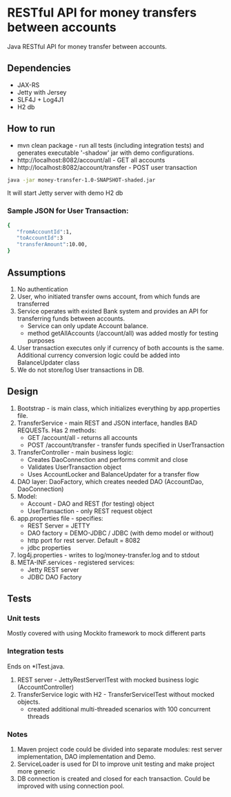# RESTful API for money transfers between accounts

Java RESTful API for money transfer between accounts. 

## Dependencies
- JAX-RS
- Jetty with Jersey
- SLF4J + Log4J1
- H2 db

## How to run
- mvn clean package - run all tests (including integration tests) and generates executable '-shadow' jar with demo configurations. 
- http://localhost:8082/account/all - GET all accounts 
- http://localhost:8082/account/transfer - POST user transaction

```sh
java -jar money-transfer-1.0-SNAPSHOT-shaded.jar
```
It will start Jetty server with demo H2 db

### Sample JSON for User Transaction:
```sh
{  
   "fromAccountId":1,
   "toAccountId":3
   "transferAmount":10.00,
}
```
 
## Assumptions
1. No authentication
2. User, who initiated transfer owns account, from which funds are transferred
3. Service operates with existed Bank system and provides an API for transferring funds between accounts.
   * Service can only update Account balance.
   * method getAllAccounts (/account/all) was added mostly for testing purposes
4. User transaction executes only if currency of both accounts is the same. Additional currency conversion logic could be added into BalanceUpdater class
5. We do not store/log User transactions in DB. 

## Design
1. Bootstrap - is main class, which initializes everything by app.properties file. 
2. TransferService - main REST and JSON interface, handles BAD REQUESTs. Has 2 methods:
    * GET /account/all - returns all accounts
    * POST /account/transfer - transfer funds specified in UserTransaction
3. TransferController - main business logic:
    * Creates DaoConnection and performs commit and close
    * Validates UserTransaction object
    * Uses AccountLocker and BalanceUpdater for a transfer flow
4. DAO layer: DaoFactory, which creates needed DAO (AccountDao, DaoConnection)
5. Model: 
    * Account - DAO and REST (for testing) object
    * UserTransaction - only REST request object
6. app.properties file - specifies:
    * REST Server = JETTY
    * DAO factory = DEMO-JDBC / JDBC (with demo model or without)
    * http port for rest server. Default = 8082 
    * jdbc properties
7. log4j.properties - writes to log/money-transfer.log and to stdout
8. META-INF.services - registered services:
    * Jetty REST server
    * JDBC DAO Factory

## Tests
### Unit tests
Mostly covered with using Mockito framework to mock different parts
### Integration tests 
Ends on *ITest.java. 
1. REST server - JettyRestServerITest with mocked business logic (AccountController) 
2. TransferService logic with H2 - TransferServiceITest without mocked objects.
    * created additional multi-threaded scenarios with 100 concurrent threads


### Notes
1. Maven project code could be divided into separate modules: rest server implementation, DAO implementation and Demo.
2. ServiceLoader is used for DI to improve unit testing and make project more generic
3. DB connection is created and closed for each transaction. Could be improved with using connection pool.
